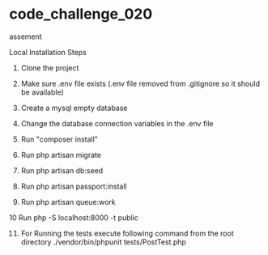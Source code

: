 # code_challenge_020
assement

Local Installation Steps

1. Clone the project

2. Make sure .env file exists (.env file removed from .gitignore so it should be available)

3. Create a mysql empty database

4. Change the database connection variables in the .env file

5. Run "composer install"

6. Run 
    php artisan migrate

7. Run
    php artisan db:seed

8. Run
    php artisan passport:install

9. Run 
    php artisan queue:work

10 Run
    php -S localhost:8000 -t public

11. For Running the tests execute following command from the root directory
    ./vendor/bin/phpunit tests/PostTest.php